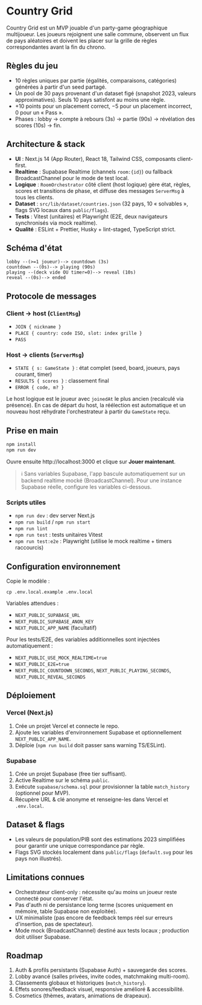 # Country Grid

Country Grid est un MVP jouable d'un party-game géographique multijoueur. Les joueurs rejoignent une salle commune, observent un flux de pays aléatoires et doivent les placer sur la grille de règles correspondantes avant la fin du chrono.

## Règles du jeu
- 10 règles uniques par partie (égalités, comparaisons, catégories) générées à partir d'un seed partagé.
- Un pool de 30 pays provenant d'un dataset figé (snapshot 2023, valeurs approximatives). Seuls 10 pays satisfont au moins une règle.
- +10 points pour un placement correct, −5 pour un placement incorrect, 0 pour un « Pass ».
- Phases : lobby → compte à rebours (3s) → partie (90s) → révélation des scores (10s) → fin.

## Architecture & stack
- **UI** : Next.js 14 (App Router), React 18, Tailwind CSS, composants client-first.
- **Realtime** : Supabase Realtime (channels `room:{id}`) ou fallback BroadcastChannel pour le mode de test local.
- **Logique** : `RoomOrchestrator` côté client (host logique) gère état, règles, scores et transitions de phase, et diffuse des messages `ServerMsg` à tous les clients.
- **Dataset** : `src/lib/dataset/countries.json` (32 pays, 10 « solvables », flags SVG locaux dans `public/flags`).
- **Tests** : Vitest (unitaires) et Playwright (E2E, deux navigateurs synchronisés via mock realtime).
- **Qualité** : ESLint + Prettier, Husky + lint-staged, TypeScript strict.

## Schéma d'état
```
lobby --(>=1 joueur)--> countdown (3s)
countdown --(0s)--> playing (90s)
playing --(deck vide OU timer=0)--> reveal (10s)
reveal --(0s)--> ended
```

## Protocole de messages
### Client → host (`ClientMsg`)
- `JOIN { nickname }`
- `PLACE { country: code ISO, slot: index grille }`
- `PASS`

### Host → clients (`ServerMsg`)
- `STATE { s: GameState }` : état complet (seed, board, joueurs, pays courant, timer)
- `RESULTS { scores }` : classement final
- `ERROR { code, m? }`

Le host logique est le joueur avec `joinedAt` le plus ancien (recalculé via présence). En cas de départ du host, la réélection est automatique et un nouveau host réhydrate l'orchestrateur à partir du `GameState` reçu.

## Prise en main
```bash
npm install
npm run dev
```

Ouvre ensuite http://localhost:3000 et clique sur **Jouer maintenant**.

> ℹ️ Sans variables Supabase, l'app bascule automatiquement sur un backend realtime mocké (BroadcastChannel). Pour une instance Supabase réelle, configure les variables ci-dessous.

### Scripts utiles
- `npm run dev` : dev server Next.js
- `npm run build` / `npm run start`
- `npm run lint`
- `npm run test` : tests unitaires Vitest
- `npm run test:e2e` : Playwright (utilise le mock realtime + timers raccourcis)

## Configuration environnement
Copie le modèle :
```
cp .env.local.example .env.local
```
Variables attendues :
- `NEXT_PUBLIC_SUPABASE_URL`
- `NEXT_PUBLIC_SUPABASE_ANON_KEY`
- `NEXT_PUBLIC_APP_NAME` (facultatif)

Pour les tests/E2E, des variables additionnelles sont injectées automatiquement :
- `NEXT_PUBLIC_USE_MOCK_REALTIME=true`
- `NEXT_PUBLIC_E2E=true`
- `NEXT_PUBLIC_COUNTDOWN_SECONDS`, `NEXT_PUBLIC_PLAYING_SECONDS`, `NEXT_PUBLIC_REVEAL_SECONDS`

## Déploiement
### Vercel (Next.js)
1. Crée un projet Vercel et connecte le repo.
2. Ajoute les variables d'environnement Supabase et optionnellement `NEXT_PUBLIC_APP_NAME`.
3. Déploie (`npm run build` doit passer sans warning TS/ESLint).

### Supabase
1. Crée un projet Supabase (free tier suffisant).
2. Active Realtime sur le schéma `public`.
3. Exécute `supabase/schema.sql` pour provisionner la table `match_history` (optionnel pour MVP).
4. Récupère URL & clé anonyme et renseigne-les dans Vercel et `.env.local`.

## Dataset & flags
- Les valeurs de population/PIB sont des estimations 2023 simplifiées pour garantir une unique correspondance par règle.
- Flags SVG stockés localement dans `public/flags` (`default.svg` pour les pays non illustrés).

## Limitations connues
- Orchestrateur client-only : nécessite qu'au moins un joueur reste connecté pour conserver l'état.
- Pas d'auth ni de persistance long terme (scores uniquement en mémoire, table Supabase non exploitée).
- UX minimaliste (pas encore de feedback temps réel sur erreurs d'insertion, pas de spectateur).
- Mode mock (BroadcastChannel) destiné aux tests locaux ; production doit utiliser Supabase.

## Roadmap
1. Auth & profils persistants (Supabase Auth) + sauvegarde des scores.
2. Lobby avancé (salles privées, invite codes, matchmaking multi-room).
3. Classements globaux et historiques (`match_history`).
4. Effets sonores/feedback visuel, responsive amélioré & accessibilité.
5. Cosmetics (thèmes, avatars, animations de drapeaux). 
